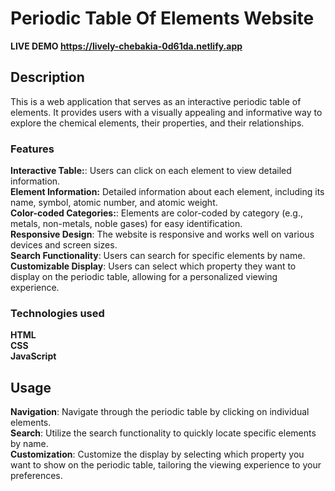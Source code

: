# Periodic Table Of Elements Website

**LIVE DEMO https://lively-chebakia-0d61da.netlify.app**

## Description

This is a web application that serves as an interactive periodic table of elements. It provides users with a visually appealing and informative way to explore the chemical elements, their properties, and their relationships.

### Features

**Interactive Table:**: Users can click on each element to view detailed information. <br/>
**Element Information:** Detailed information about each element, including its name, symbol, atomic number, and atomic weight. <br/>
**Color-coded Categories:**: Elements are color-coded by category (e.g., metals, non-metals, noble gases) for easy identification. <br/>
**Responsive Design**: The website is responsive and works well on various devices and screen sizes. <br/>
**Search Functionality**: Users can search for specific elements by name. <br/>
**Customizable Display**: Users can select which property they want to display on the periodic table, allowing for a personalized viewing experience. <br/>

### Technologies used

**HTML** <br/>
**CSS** <br/>
**JavaScript** <br/>

## Usage

**Navigation**: Navigate through the periodic table by clicking on individual elements. <br/>
**Search**: Utilize the search functionality to quickly locate specific elements by name. <br/>
**Customization**: Customize the display by selecting which property you want to show on the periodic table, tailoring the viewing experience to your preferences. <br/>
